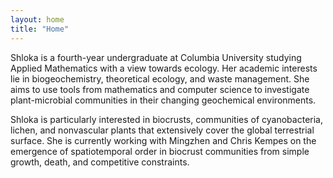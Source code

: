 ```yaml
---
layout: home
title: "Home"
---
```

Shloka is a fourth-year undergraduate at Columbia University studying Applied Mathematics with a view towards ecology. Her academic interests lie in biogeochemistry, theoretical ecology, and waste management. She aims to use tools from mathematics and computer science to investigate plant-microbial communities in their changing geochemical environments. 

Shloka is particularly interested in biocrusts, communities of cyanobacteria, lichen, and nonvascular plants that extensively cover the global terrestrial surface. She is currently working with Mingzhen and Chris Kempes on the emergence of spatiotemporal order in biocrust communities from simple growth, death, and competitive constraints.
